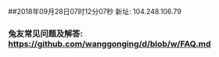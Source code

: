 ##2018年09月28日07时12分07秒 新址: 104.248.106.79
### 兔友常见问题及解答: https://github.com/wanggonging/d/blob/w/FAQ.md
